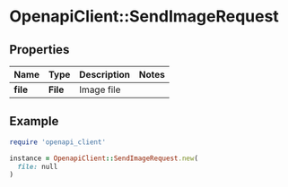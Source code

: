 # OpenapiClient::SendImageRequest

## Properties

| Name | Type | Description | Notes |
| ---- | ---- | ----------- | ----- |
| **file** | **File** | Image file |  |

## Example

```ruby
require 'openapi_client'

instance = OpenapiClient::SendImageRequest.new(
  file: null
)
```

